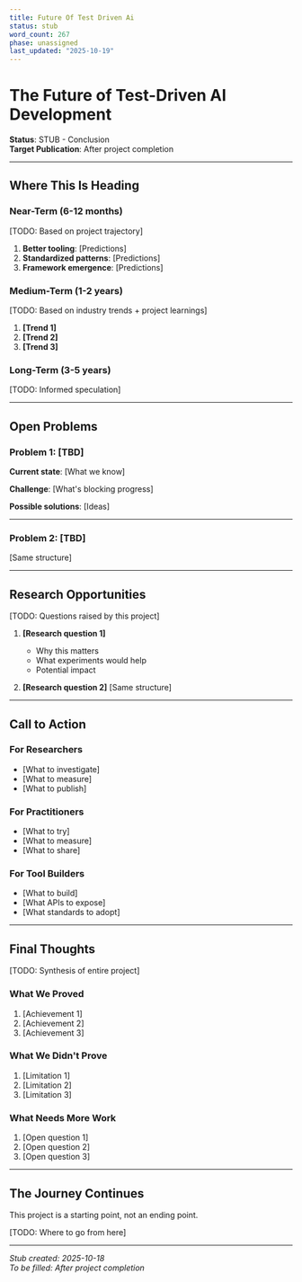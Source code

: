 ```yaml
---
title: Future Of Test Driven Ai
status: stub
word_count: 267
phase: unassigned
last_updated: "2025-10-19"
---
```


# The Future of Test-Driven AI Development

**Status**: STUB - Conclusion  
**Target Publication**: After project completion  

---

## Where This Is Heading

### Near-Term (6-12 months)

[TODO: Based on project trajectory]

1. **Better tooling**: [Predictions]
2. **Standardized patterns**: [Predictions]
3. **Framework emergence**: [Predictions]

### Medium-Term (1-2 years)

[TODO: Based on industry trends + project learnings]

1. **[Trend 1]**
2. **[Trend 2]**
3. **[Trend 3]**

### Long-Term (3-5 years)

[TODO: Informed speculation]

---

## Open Problems

### Problem 1: [TBD]

**Current state**: [What we know]

**Challenge**: [What's blocking progress]

**Possible solutions**: [Ideas]

---

### Problem 2: [TBD]

[Same structure]

---

## Research Opportunities

[TODO: Questions raised by this project]

1. **[Research question 1]**
   - Why this matters
   - What experiments would help
   - Potential impact

2. **[Research question 2]**
   [Same structure]

---

## Call to Action

### For Researchers

- [What to investigate]
- [What to measure]
- [What to publish]

### For Practitioners

- [What to try]
- [What to measure]
- [What to share]

### For Tool Builders

- [What to build]
- [What APIs to expose]
- [What standards to adopt]

---

## Final Thoughts

[TODO: Synthesis of entire project]

### What We Proved

1. [Achievement 1]
2. [Achievement 2]
3. [Achievement 3]

### What We Didn't Prove

1. [Limitation 1]
2. [Limitation 2]
3. [Limitation 3]

### What Needs More Work

1. [Open question 1]
2. [Open question 2]
3. [Open question 3]

---

## The Journey Continues

This project is a starting point, not an ending point.

[TODO: Where to go from here]

---

*Stub created: 2025-10-18*  
*To be filled: After project completion*
